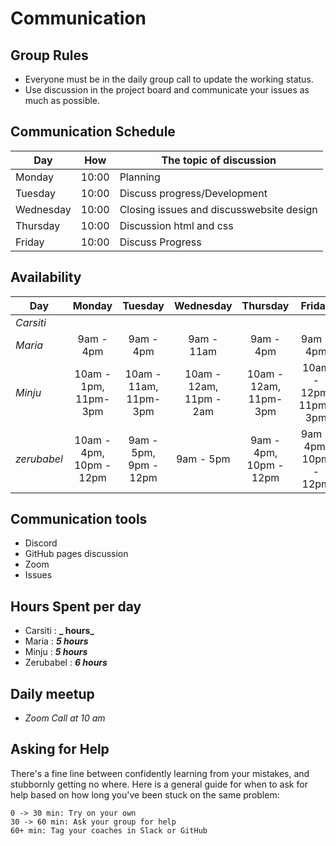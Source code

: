 # Communication

## Group Rules

<!-- any general rules you'd like to set for your group? -->

- Everyone must be in the daily group call to update the working status.
- Use discussion in the project board and communicate your issues as much as
  possible.

## Communication Schedule

| Day       |  How  | The topic of discussion                  |
| --------- | :---: | ---------------------------------------  |
| Monday    | 10:00 | Planning                                 |
| Tuesday   | 10:00 | Discuss progress/Development             |
| Wednesday | 10:00 | Closing issues and discusswebsite design |
| Thursday  | 10:00 | Discussion html and css                  |
| Friday    | 10:00 | Discuss Progress                         |

## Availability

| Day         |         Monday          |        Tuesday        | Wednesday  |        Thursday        |         Friday         |  Saturday  |   Sunday   |
| ----------- | :---------------------: | :-------------------: | :--------: | :--------------------: | :--------------------: | :--------: | :--------: |
| _Carsiti_   |                         |                       |            |                        |                        |            |            |
| _Maria_     |        9am - 4pm        |       9am - 4pm       | 9am - 11am |       9am - 4pm        |       9am - 4pm        |            |            |
| _Minju_     |       10am - 1pm, 11pm-3pm        |      10am - 11am, 11pm-3pm      | 10am - 12am,  11pm - 2am |      10am - 12am, 11pm-3pm       |      10am - 12pm, 11pm-3pm      |     -      |     -      |
| _zerubabel_ | 10am - 4pm, 10pm - 12pm | 9am - 5pm, 9pm - 12pm | 9am - 5pm  | 9am - 4pm, 10pm - 12pm | 9am - 4pm, 10pm - 12pm | 11am - 7pm | 9pm - 12am |

## Communication tools

- Discord
- GitHub pages discussion
- Zoom
- Issues

## Hours Spent per day

- Carsiti : **_ hours_**
- Maria : **_5 hours_**
- Minju : **_5 hours_**
- Zerubabel : **_6 hours_**

## Daily meetup

- _Zoom Call at 10 am_

## Asking for Help

There's a fine line between confidently learning from your mistakes, and
stubbornly getting no where. Here is a general guide for when to ask for help
based on how long you've been stuck on the same problem:

    0 -> 30 min: Try on your own
    30 -> 60 min: Ask your group for help
    60+ min: Tag your coaches in Slack or GitHub
